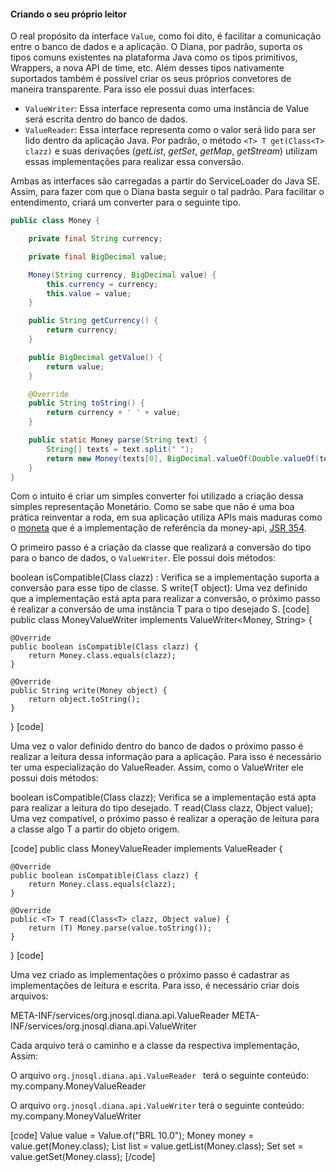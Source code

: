 #### Criando o seu próprio leitor


O real propósito da interface `Value`, como foi dito, é facilitar a comunicação entre o banco de dados e a aplicação. O Diana, por padrão, suporta os tipos comuns existentes na plataforma Java como os tipos primitivos, Wrappers, a nova API de time, etc. Além desses tipos nativamente suportados também é possível criar os seus próprios convetores de maneira transparente. Para isso ele possui duas interfaces:


* `ValueWriter`: Essa interface representa como uma instância de Value será escrita dentro do banco de dados.
* `ValueReader`: Essa interface representa como o valor será lido para ser lido dentro da aplicação Java. Por padrão, o método `<T> T get(Class<T> clazz)` e suas derivações (*getList*, *getSet*, *getMap*, *getStream*) utilizam essas implementações para realizar essa conversão.

Ambas as interfaces são carregadas a partir do ServiceLoader do Java SE. Assim, para fazer com que o Diana basta seguir o tal padrão. Para facilitar o entendimento, criará um converter para o seguinte tipo.

```java
public class Money { 

    private final String currency; 

    private final BigDecimal value; 

    Money(String currency, BigDecimal value) { 
        this.currency = currency; 
        this.value = value; 
    } 

    public String getCurrency() { 
        return currency; 
    } 

    public BigDecimal getValue() { 
        return value; 
    } 

    @Override 
    public String toString() { 
        return currency + ' ' + value; 
    } 

    public static Money parse(String text) { 
        String[] texts = text.split(" "); 
        return new Money(texts[0], BigDecimal.valueOf(Double.valueOf(texts[1]))); 
    } 
}
```

Com o intuito é criar um simples converter foi utilizado a criação dessa simples representação Monetário. Como se sabe que não é uma boa prática reinventar a roda, em sua aplicação utiliza APIs mais maduras como o [moneta](https://github.com/JavaMoney) que é a implementação de referência da money-api, [JSR 354](https://jcp.org/en/jsr/detail?id=354).


O primeiro passo é a criação da classe que realizará a conversão do tipo para o banco de dados, o `ValueWriter`. Ele possui dois métodos:

boolean isCompatible(Class clazz) : Verifica se a implementação suporta a conversão para esse tipo de classe.
S write(T object): Uma vez definido que a implementação está apta para realizar a conversão, o próximo passo é realizar a conversão de uma instância T para o tipo desejado S.
[code]
public class MoneyValueWriter implements ValueWriter<Money, String> { 
    
    @Override 
    public boolean isCompatible(Class clazz) { 
        return Money.class.equals(clazz); 
    } 

    @Override 
    public String write(Money object) { 
        return object.toString(); 
    } 
}
[code]

Uma vez o valor definido dentro do banco de dados o próximo passo é realizar a leitura dessa informação para a aplicação. Para isso é necessário ter uma especialização do ValueReader. Assim, como o ValueWriter ele possui dois métodos:

boolean isCompatible(Class clazz); Verifica se a implementação está apta para realizar a leitura do tipo desejado.
<T> T read(Class<T> clazz, Object value); Uma vez compatível, o próximo passo é realizar a operação de leitura para a classe algo T a partir do objeto origem.

[code]
public class MoneyValueReader implements ValueReader { 

    @Override 
    public boolean isCompatible(Class clazz) { 
        return Money.class.equals(clazz); 
    } 

    @Override 
    public <T> T read(Class<T> clazz, Object value) { 
        return (T) Money.parse(value.toString()); 
    } 
}
[code]




Uma vez criado as implementações o próximo passo é cadastrar as implementações de leitura e escrita. Para isso, é necessário criar dois arquivos:

META-INF/services/org.jnosql.diana.api.ValueReader 
META-INF/services/org.jnosql.diana.api.ValueWriter

Cada arquivo terá o caminho e a classe da respectiva implementação, Assim:

O arquivo `org.jnosql.diana.api.ValueReader ` terá o seguinte conteúdo:
my.company.MoneyValueReader

O arquivo `org.jnosql.diana.api.ValueWriter` terá o seguinte conteúdo:
my.company.MoneyValueWriter


[code]
Value value = Value.of("BRL 10.0"); 
Money money = value.get(Money.class); 
List<Money> list = value.getList(Money.class); 
Set<Money> set = value.getSet(Money.class);
[/code]
